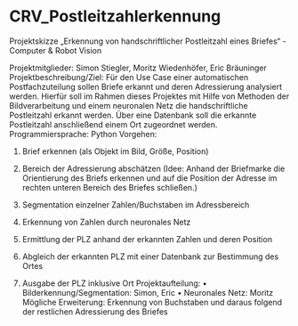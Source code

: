 # CRV_Postleitzahlerkennung
Projektskizze „Erkennung von handschriftlicher Postleitzahl eines Briefes“ - Computer & Robot Vision

Projektmitglieder:
Simon Stiegler, Moritz Wiedenhöfer, Eric Bräuninger
Projektbeschreibung/Ziel: 
Für den Use Case einer automatischen Postfachzuteilung sollen Briefe erkannt und deren Adressierung analysiert werden. Hierfür soll im Rahmen dieses Projektes mit Hilfe von Methoden der Bildverarbeitung und einem neuronalen Netz die handschriftliche Postleitzahl erkannt werden. Über eine Datenbank soll die erkannte Postleitzahl anschließend einem Ort zugeordnet werden.
Programmiersprache: Python
Vorgehen: 
1.	Brief erkennen (als Objekt im Bild, Größe, Position)
2.	Bereich der Adressierung abschätzen 
(Idee: Anhand der Briefmarke die Orientierung des Briefs erkennen und auf die Position der Adresse im rechten unteren Bereich des Briefes schließen.)




3.	Segmentation einzelner Zahlen/Buchstaben im Adressbereich
4.	Erkennung von Zahlen durch neuronales Netz
5.	Ermittlung der PLZ anhand der erkannten Zahlen und deren Position
6.	Abgleich der erkannten PLZ mit einer Datenbank zur Bestimmung des Ortes
7.	Ausgabe der PLZ inklusive Ort
Projektaufteilung:
•	Bilderkennung/Segmentation: Simon, Eric
•	Neuronales Netz: Moritz
Mögliche Erweiterung:
Erkennung von Buchstaben und daraus folgend der restlichen Adressierung des Briefes 

